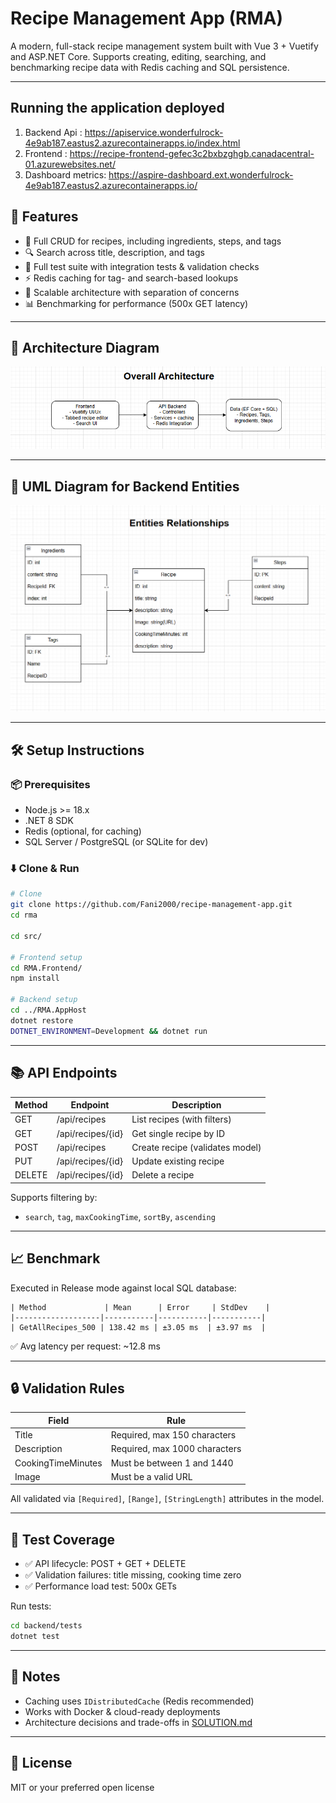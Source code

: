 # Recipe Management App (RMA)

A modern, full-stack recipe management system built with Vue 3 + Vuetify and ASP.NET Core. Supports creating, editing, searching, and benchmarking recipe data with Redis caching and SQL persistence.

---

## Running the application deployed

1. Backend Api : https://apiservice.wonderfulrock-4e9ab187.eastus2.azurecontainerapps.io/index.html
2. Frontend : https://recipe-frontend-gefec3c2bxbzghgb.canadacentral-01.azurewebsites.net/
3. Dashboard metrics: https://aspire-dashboard.ext.wonderfulrock-4e9ab187.eastus2.azurecontainerapps.io/

## 🚀 Features

* 🧾 Full CRUD for recipes, including ingredients, steps, and tags
* 🔍 Search across title, description, and tags
* 🧪 Full test suite with integration tests & validation checks
* ⚡ Redis caching for tag- and search-based lookups
* 🧱 Scalable architecture with separation of concerns
* 📊 Benchmarking for performance (500x GET latency)

---

## 📐 Architecture Diagram

![Overview architecture](overview.png)

---

## 📐 UML Diagram for Backend Entities

![UML Diagram](uml.png)

---
## 🛠 Setup Instructions

### 📦 Prerequisites

* Node.js >= 18.x
* .NET 8 SDK
* Redis (optional, for caching)
* SQL Server / PostgreSQL (or SQLite for dev)

### ⬇️ Clone & Run

```bash
# Clone
git clone https://github.com/Fani2000/recipe-management-app.git
cd rma

cd src/

# Frontend setup
cd RMA.Frontend/
npm install

# Backend setup
cd ../RMA.AppHost
dotnet restore
DOTNET_ENVIRONMENT=Development && dotnet run
```

---

## 📚 API Endpoints

| Method | Endpoint          | Description                     |
| ------ | ----------------- | ------------------------------- |
| GET    | /api/recipes      | List recipes (with filters)     |
| GET    | /api/recipes/{id} | Get single recipe by ID         |
| POST   | /api/recipes      | Create recipe (validates model) |
| PUT    | /api/recipes/{id} | Update existing recipe          |
| DELETE | /api/recipes/{id} | Delete a recipe                 |

Supports filtering by:

* `search`, `tag`, `maxCookingTime`, `sortBy`, `ascending`

---

## 📈 Benchmark

Executed in Release mode against local SQL database:

```
| Method             | Mean      | Error     | StdDev    |
|-------------------|-----------|-----------|-----------|
| GetAllRecipes_500 | 138.42 ms | ±3.05 ms  | ±3.97 ms  |
```

✅ Avg latency per request: \~12.8 ms

---

## 🔒 Validation Rules

| Field              | Rule                          |
| ------------------ | ----------------------------- |
| Title              | Required, max 150 characters  |
| Description        | Required, max 1000 characters |
| CookingTimeMinutes | Must be between 1 and 1440    |
| Image              | Must be a valid URL           |

All validated via `[Required]`, `[Range]`, `[StringLength]` attributes in the model.

---

## 🧪 Test Coverage

* ✅ API lifecycle: POST + GET + DELETE
* ✅ Validation failures: title missing, cooking time zero
* ✅ Performance load test: 500x GETs

Run tests:

```bash
cd backend/tests
dotnet test
```

---

## 📌 Notes

* Caching uses `IDistributedCache` (Redis recommended)
* Works with Docker & cloud-ready deployments
* Architecture decisions and trade-offs in [SOLUTION.md](./SOLUTION.md)

---

## 📄 License

MIT or your preferred open license
